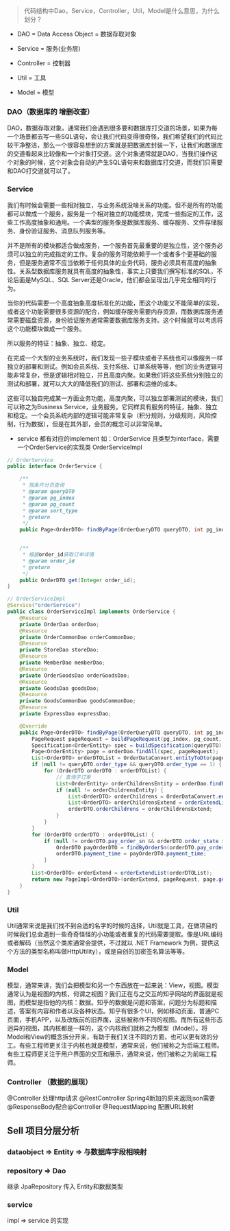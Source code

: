 > 代码结构中Dao，Service，Controller，Util，Model是什么意思，为什么划分？

* DAO = Data Access Object = 数据存取对象

* Service = 服务(业务层)

* Controller = 控制器

* Util = 工具

* Model = 模型

### DAO（数据库的 增删改查）
DAO，数据存取对象。通常我们会遇到很多要和数据库打交道的场景，如果为每一个场景都去写一些SQL语句，会让我们代码变得很奇怪，我们希望我们的代码比较干净整洁，那么一个很容易想到的方案就是把数据库封装一下，让我们和数据库的交道看起来比较像和一个对象打交道。这个对象通常就是DAO，当我们操作这个对象的时候，这个对象会自动的产生SQL语句来和数据库打交道，而我们只需要和DAO打交道就可以了。

### Service
我们有时候会需要一些相对独立，与业务系统没啥关系的功能。但不是所有的功能都可以做成一个服务，服务是一个相对独立的功能模块，完成一些指定的工作，这些工作高度抽象和通用。一个典型的服务像是数据库服务、缓存服务、文件存储服务、身份验证服务、消息队列服务等。

并不是所有的模块都适合做成服务，一个服务首先最重要的是独立性，这个服务必须可以独立的完成指定的工作。复杂的服务可能依赖于一个或者多个更基础的服务，但是服务通常不应当依赖于任何具体的业务代码，服务必须具有高度的抽象性。关系型数据库服务就具有高度的抽象性，事实上只要我们撰写标准的SQL，不论后面是MySQL、SQL Server还是Oracle，他们都会呈现出几乎完全相同的行为。

当你的代码需要一个高度抽象高度标准化的功能，而这个功能又不能简单的实现，或者这个功能需要很多资源的配合，例如缓存服务需要内存资源，而数据库服务通常需要磁盘资源，身份验证服务通常需要数据库服务支持。这个时候就可以考虑将这个功能模块做成一个服务。

所以服务的特征：抽象、独立、稳定。

在完成一个大型的业务系统时，我们发现一些子模块或者子系统也可以像服务一样独立的部署和测试。例如会员系统、支付系统、订单系统等等，他们的业务逻辑可能非常复杂，但是逻辑相对独立，并且高度内聚。如果我们将这些系统分别独立的测试和部署，就可以大大的降低我们的测试、部署和运维的成本。

这些可以独自完成某一方面业务功能，高度内聚，可以独立部署测试的模块，我们可以称之为Business Service，业务服务。它同样具有服务的特征，抽象、独立和稳定。一个会员系统内部的逻辑可能非常复杂（积分规则，分级规则，风险控制，行为数据），但是在其外部，会员的概念可以非常简单。

* service 都有对应的implement 如：OrderService 且类型为interface，需要一个OrderService的实现类 OrderServiceImpl
```java
// OrderService
public interface OrderService {

    /**
     * 按条件分页查询
     * @param queryDTO
     * @param pg_index
     * @param pg_count
     * @param sort_type
     * @return
     */
    public Page<OrderDTO> findByPage(OrderQueryDTO queryDTO, int pg_index, int pg_count, String sort_type);


    /**
     * 根据order_id获取订单详情
     * @param order_id
     * @return
     */
    public OrderDTO get(Integer order_id);
}

// OrderServiceImpl
@Service("orderService")
public class OrderServiceImpl implements OrderService {
	@Resource
	private OrderDao orderDao;
	@Resource
	private OrderCommonDao orderCommonDao;
	@Resource
	private StoreDao storeDao;
	@Resource
	private MemberDao memberDao;
	@Resource
	private OrderGoodsDao orderGoodsDao;
	@Resource
	private GoodsDao goodsDao;
	@Resource
	private GoodsCommonDao goodsCommonDao;
	@Resource
	private ExpressDao expressDao;

	@Override
	public Page<OrderDTO> findByPage(OrderQueryDTO queryDTO, int pg_index, int pg_count, String sort_type) {
		PageRequest pageRequest = buildPageRequest(pg_index, pg_count, sort_type);
		Specification<OrderEntity> spec = buildSpecification(queryDTO);
		Page<OrderEntity> page = orderDao.findAll(spec, pageRequest);
		List<OrderDTO> orderDTOList = OrderDataConvert.entityToDto(page.getContent());
		if (null != queryDTO.order_type && queryDTO.order_type == 1) {
			for (OrderDTO orderDTO : orderDTOList) {
				// 查询子订单
				List<OrderEntity> orderChildrensEntity = orderDao.findByPayOrderSn(orderDTO.order_sn);
				if (null != orderChildrensEntity) {
					List<OrderDTO> orderChildrens = OrderDataConvert.entityToDto(orderChildrensEntity);
					List<OrderDTO> orderChildrensExtend = orderExtendList(orderChildrens);
					orderDTO.orderChildrens = orderChildrensExtend;
				}
			}
		}
		for (OrderDTO orderDTO : orderDTOList) {
			if (null != orderDTO.pay_order_sn && orderDTO.order_state > 1) {
				OrderDTO payOrderDTO = findByOrderSn(orderDTO.pay_order_sn);
				orderDTO.payment_time = payOrderDTO.payment_time;
			}
		}
		List<OrderDTO> orderExtend = orderExtendList(orderDTOList);
		return new PageImpl<OrderDTO>(orderExtend, pageRequest, page.getTotalElements());
	}
}
```

### Util
Util通常来说是我们找不到合适的名字的时候的选择，Util就是工具，在做项目的时候我们总会遇到一些奇奇怪怪的小功能或者重复的代码需要提取。像是URL编码或者解码（当然这个类库通常会提供，不过就以 .NET Framework 为例，提供这个方法的类型名称叫做HttpUtility），或是自创的加密签名算法等等。

### Model
模型，通常来讲，我们会把模型和另一个东西放在一起来说：View，视图。模型通常认为是视图的内核，何谓之视图？我们正在与之交互的知乎网站的界面就是视图，而模型是指他的内核：数据。知乎的数据是问题和答案，问题分为标题和描述，答案有内容和作者以及各种状态。知乎有很多个UI，例如移动页面，普通PC页面，手机APP，以及改版前的旧界面，这些被称作不同的视图。而所有这些形态迥异的视图，其内核都是一样的，这个内核我们就称之为模型（Model）。将Model和View的概念拆分开来，有助于我们关注不同的方面，也可以更有效的分工。有些工程师更关注于内核也就是模型，通常来说，他们被称之为后端工程师。有些工程师更关注于用户界面的交互和展示，通常来说，他们被称之为前端工程师。


### Controller （数据的展现）
@Controller  处理http请求
@RestController  Spring4新加的原来返回json需要@ResponseBody配合@Controller
@RequestMapping  配置URL映射


## Sell 项目分层分析
### dataobject => Entity => 与数据库字段相映射 

### repository => Dao 
继承 JpaRepository 传入 Entity和数据类型

### service
impl => service 的实现








